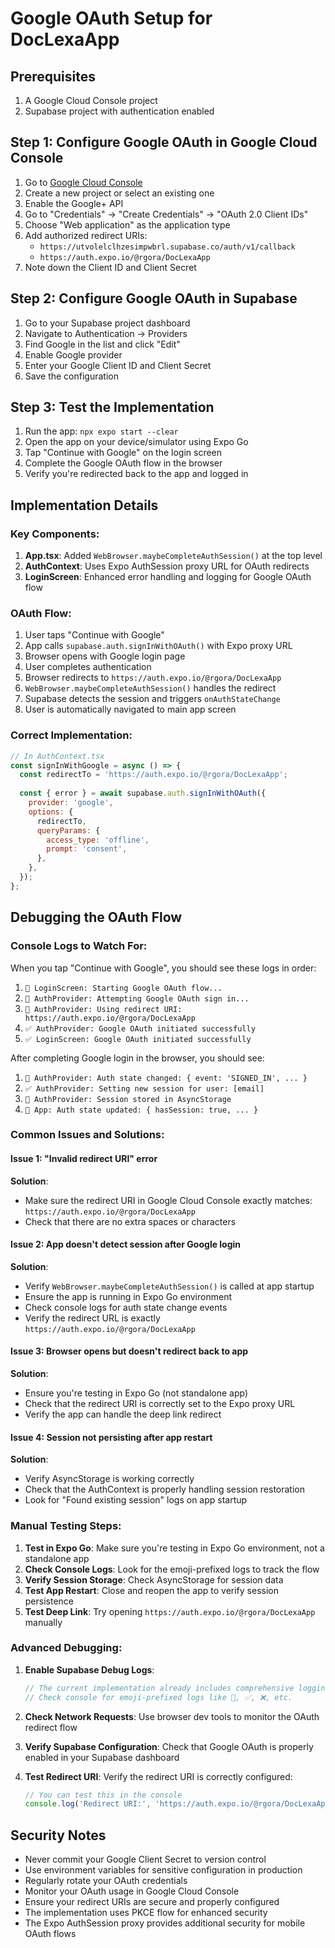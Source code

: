 # Google OAuth Setup for DocLexaApp

## Prerequisites

1. A Google Cloud Console project
2. Supabase project with authentication enabled

## Step 1: Configure Google OAuth in Google Cloud Console

1. Go to [Google Cloud Console](https://console.cloud.google.com/)
2. Create a new project or select an existing one
3. Enable the Google+ API
4. Go to "Credentials" → "Create Credentials" → "OAuth 2.0 Client IDs"
5. Choose "Web application" as the application type
6. Add authorized redirect URIs:
   - `https://utvolelclhzesimpwbrl.supabase.co/auth/v1/callback`
   - `https://auth.expo.io/@rgora/DocLexaApp`
7. Note down the Client ID and Client Secret

## Step 2: Configure Google OAuth in Supabase

1. Go to your Supabase project dashboard
2. Navigate to Authentication → Providers
3. Find Google in the list and click "Edit"
4. Enable Google provider
5. Enter your Google Client ID and Client Secret
6. Save the configuration

## Step 3: Test the Implementation

1. Run the app: `npx expo start --clear`
2. Open the app on your device/simulator using Expo Go
3. Tap "Continue with Google" on the login screen
4. Complete the Google OAuth flow in the browser
5. Verify you're redirected back to the app and logged in

## Implementation Details

### Key Components:

1. **App.tsx**: Added `WebBrowser.maybeCompleteAuthSession()` at the top level
2. **AuthContext**: Uses Expo AuthSession proxy URL for OAuth redirects
3. **LoginScreen**: Enhanced error handling and logging for Google OAuth flow

### OAuth Flow:

1. User taps "Continue with Google"
2. App calls `supabase.auth.signInWithOAuth()` with Expo proxy URL
3. Browser opens with Google login page
4. User completes authentication
5. Browser redirects to `https://auth.expo.io/@rgora/DocLexaApp`
6. `WebBrowser.maybeCompleteAuthSession()` handles the redirect
7. Supabase detects the session and triggers `onAuthStateChange`
8. User is automatically navigated to main app screen

### Correct Implementation:

```javascript
// In AuthContext.tsx
const signInWithGoogle = async () => {
  const redirectTo = 'https://auth.expo.io/@rgora/DocLexaApp';
  
  const { error } = await supabase.auth.signInWithOAuth({
    provider: 'google',
    options: {
      redirectTo,
      queryParams: {
        access_type: 'offline',
        prompt: 'consent',
      },
    },
  });
};
```

## Debugging the OAuth Flow

### Console Logs to Watch For:

When you tap "Continue with Google", you should see these logs in order:

1. `🔐 LoginScreen: Starting Google OAuth flow...`
2. `🔐 AuthProvider: Attempting Google OAuth sign in...`
3. `🔐 AuthProvider: Using redirect URI: https://auth.expo.io/@rgora/DocLexaApp`
4. `✅ AuthProvider: Google OAuth initiated successfully`
5. `✅ LoginScreen: Google OAuth initiated successfully`

After completing Google login in the browser, you should see:

1. `🔄 AuthProvider: Auth state changed: { event: 'SIGNED_IN', ... }`
2. `✅ AuthProvider: Setting new session for user: [email]`
3. `💾 AuthProvider: Session stored in AsyncStorage`
4. `📱 App: Auth state updated: { hasSession: true, ... }`

### Common Issues and Solutions:

#### Issue 1: "Invalid redirect URI" error
**Solution**: 
- Make sure the redirect URI in Google Cloud Console exactly matches: `https://auth.expo.io/@rgora/DocLexaApp`
- Check that there are no extra spaces or characters

#### Issue 2: App doesn't detect session after Google login
**Solution**:
- Verify `WebBrowser.maybeCompleteAuthSession()` is called at app startup
- Ensure the app is running in Expo Go environment
- Check console logs for auth state change events
- Verify the redirect URL is exactly `https://auth.expo.io/@rgora/DocLexaApp`

#### Issue 3: Browser opens but doesn't redirect back to app
**Solution**:
- Ensure you're testing in Expo Go (not standalone app)
- Check that the redirect URI is correctly set to the Expo proxy URL
- Verify the app can handle the deep link redirect

#### Issue 4: Session not persisting after app restart
**Solution**:
- Verify AsyncStorage is working correctly
- Check that the AuthContext is properly handling session restoration
- Look for "Found existing session" logs on app startup

### Manual Testing Steps:

1. **Test in Expo Go**: Make sure you're testing in Expo Go environment, not a standalone app
2. **Check Console Logs**: Look for the emoji-prefixed logs to track the flow
3. **Verify Session Storage**: Check AsyncStorage for session data
4. **Test App Restart**: Close and reopen the app to verify session persistence
5. **Test Deep Link**: Try opening `https://auth.expo.io/@rgora/DocLexaApp` manually

### Advanced Debugging:

1. **Enable Supabase Debug Logs**:
   ```javascript
   // The current implementation already includes comprehensive logging
   // Check console for emoji-prefixed logs like 🔐, ✅, ❌, etc.
   ```

2. **Check Network Requests**: Use browser dev tools to monitor the OAuth redirect flow

3. **Verify Supabase Configuration**: Check that Google OAuth is properly enabled in your Supabase dashboard

4. **Test Redirect URI**: Verify the redirect URI is correctly configured:
   ```javascript
   // You can test this in the console
   console.log('Redirect URI:', 'https://auth.expo.io/@rgora/DocLexaApp');
   ```

## Security Notes

- Never commit your Google Client Secret to version control
- Use environment variables for sensitive configuration in production
- Regularly rotate your OAuth credentials
- Monitor your OAuth usage in Google Cloud Console
- Ensure your redirect URIs are secure and properly configured
- The implementation uses PKCE flow for enhanced security
- The Expo AuthSession proxy provides additional security for mobile OAuth flows 